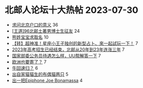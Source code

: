 # 北邮人论坛十大热帖 2023-07-30

- [求问北京户口的意义](https://bbs.byr.cn/article/Talking/6397466) 36
- [[王道]96北邮土著男博士生征友](https://bbs.byr.cn/article/Friends/2043339) 24
- [熊姓宝宝求取名](https://bbs.byr.cn/article/Feeling/3202016) 10
- [【转】超神准！星座小王子独创的新型占卜、來一起試玩一下！](https://bbs.byr.cn/article/Constellations/326533) 7
- [2023年高考招生已经结束，北邮从20年到23年连涨三年](https://bbs.byr.cn/article/Picture/3347034) 7
- [国家部委公务员待遇怎么样，UU帮解答一下](https://bbs.byr.cn/article/Job/2194377) 7
- [欧洲也要寄了？](https://bbs.byr.cn/article/GoAbroad/393389) 7
- [牛回速归？](https://bbs.byr.cn/article/Financial/83274) 6
- [出自家猫猫生的布偶猫两只](https://bbs.byr.cn/article/Pet/157064) 5
- [出一把Epiphone Joe Bonamassa](https://bbs.byr.cn/article/Guitar/154576) 4


